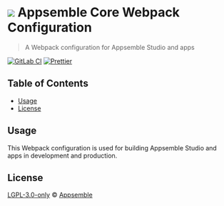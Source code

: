 # ![](https://gitlab.com/appsemble/appsemble/-/raw/0.29.2/config/assets/logo.svg) Appsemble Core Webpack Configuration

> A Webpack configuration for Appsemble Studio and apps

[![GitLab CI](https://gitlab.com/appsemble/appsemble/badges/0.29.2/pipeline.svg)](https://gitlab.com/appsemble/appsemble/-/releases/0.29.2)
[![Prettier](https://img.shields.io/badge/code_style-prettier-ff69b4.svg)](https://prettier.io)

## Table of Contents

- [Usage](#usage)
- [License](#license)

## Usage

This Webpack configuration is used for building Appsemble Studio and apps in development and
production.

## License

[LGPL-3.0-only](https://gitlab.com/appsemble/appsemble/-/blob/0.29.2/LICENSE.md) ©
[Appsemble](https://appsemble.com)
